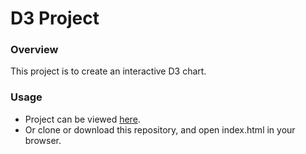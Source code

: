 D3 Project
=========================================
### **Overview**
This project is to create an interactive D3 chart.

### **Usage**
- Project can be viewed [here](https://wioletag.github.io/d3-chart/).
- Or clone or download this repository, and open index.html in your browser.
